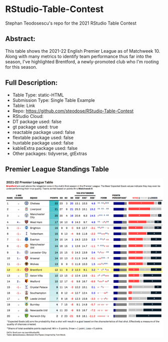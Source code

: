 # RStudio-Table-Contest
Stephan Teodosescu's repo for the 2021 RStudio Table Contest

## Abstract:
This table shows the 2021-22 English Premier League as of Matchweek 10. Along with many metrics to identify team performance thus far into the season, I've highlighted Brentford, a newly-promoted club who I'm rooting for this season. 

## Full Description:

- Table Type: static-HTML
- Submission Type: Single Table Example
- Table: Link
- Repo: https://github.com/steodose/RStudio-Table-Contest
- RStudio Cloud:
- DT package used: false
- gt package used: true
- reactable package used: false
- flextable package used: false
- huxtable package used: false
- kableExtra package used: false
- Other packages: tidyverse, gtExtras

Premier League Standings Table
------------

![Explosive Plays](https://raw.githubusercontent.com/steodose/RStudio-Table-Contest/main/2021-22%20Premier%20League%20Table.png)
